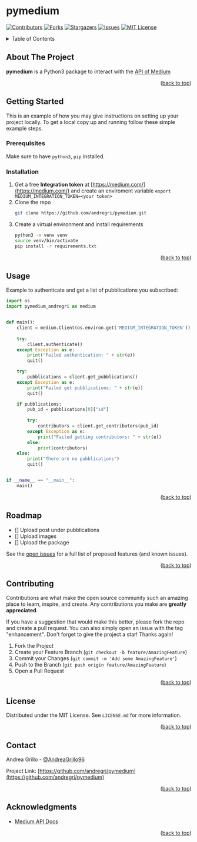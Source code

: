 # pymedium

<div id="top"></div>
<!--
*** Thanks for checking out the Best-README-Template. If you have a suggestion
*** that would make this better, please fork the repo and create a pull request
*** or simply open an issue with the tag "enhancement".
*** Don't forget to give the project a star!
*** Thanks again! Now go create something AMAZING! :D
-->



<!-- PROJECT SHIELDS -->
<!--
*** I'm using markdown "reference style" links for readability.
*** Reference links are enclosed in brackets [ ] instead of parentheses ( ).
*** See the bottom of this document for the declaration of the reference variables
*** for contributors-url, forks-url, etc. This is an optional, concise syntax you may use.
*** https://www.markdownguide.org/basic-syntax/#reference-style-links
-->
[![Contributors][contributors-shield]][contributors-url]
[![Forks][forks-shield]][forks-url]
[![Stargazers][stars-shield]][stars-url]
[![Issues][issues-shield]][issues-url]
[![MIT License][license-shield]][license-url]


<!-- TABLE OF CONTENTS -->
<details>
  <summary>Table of Contents</summary>
  <ol>
    <li>
      <a href="#about-the-project">About The Project</a>
      <ul>
        <li><a href="#built-with">Built With</a></li>
      </ul>
    </li>
    <li>
      <a href="#getting-started">Getting Started</a>
      <ul>
        <li><a href="#prerequisites">Prerequisites</a></li>
        <li><a href="#installation">Installation</a></li>
      </ul>
    </li>
    <li><a href="#usage">Usage</a></li>
    <li><a href="#roadmap">Roadmap</a></li>
    <li><a href="#contributing">Contributing</a></li>
    <li><a href="#license">License</a></li>
    <li><a href="#contact">Contact</a></li>
    <li><a href="#acknowledgments">Acknowledgments</a></li>
  </ol>
</details>



<!-- ABOUT THE PROJECT -->
## About The Project

**pymedium** is a Python3 package to interact with the [API of Medium](https://github.com/Medium/medium-api-docs)

<p align="right">(<a href="#top">back to top</a>)</p>



<!-- GETTING STARTED -->
## Getting Started

This is an example of how you may give instructions on setting up your project locally.
To get a local copy up and running follow these simple example steps.

### Prerequisites

Make sure to have `python3`, `pip` installed.

### Installation

1. Get a free **Integration token** at [https://medium.com/](https://medium.com/) and create an enviroment variable `export MEDIUM_INTEGRATION_TOKEN=<your token>`
2. Clone the repo
   ```sh
   git clone https://github.com/andregri/pymedium.git
   ```
3. Create a virtual environment and install requirements
   ```sh
   python3 -m venv venv
   source venv/bin/activate
   pip install -r requirements.txt
   ```

<p align="right">(<a href="#top">back to top</a>)</p>


<!-- USAGE EXAMPLES -->
## Usage

Example to authenticate and get a list of pubblications you subscribed:

```python
import os
import pymedium_andregri as medium


def main():
    client = medium.Client(os.environ.get('MEDIUM_INTEGRATION_TOKEN'))
    
    try:
        client.authenticate()
    except Exception as e:
        print("Failed authentication: " + str(e))
        quit()

    try:
        pubblications = client.get_pubblications()
    except Exception as e:
        print("Failed get pubblications: " + str(e))
        quit()

    if pubblications:
        pub_id = pubblications[0]["id"]
        
        try:
            contributors = client.get_contributors(pub_id)
        except Exception as e:
            print("Failed getting contributors: " + str(e))
        else:
            print(contributors)
    else:
        print("There are no pubblications")
        quit()


if __name__ == "__main__":
    main()
```

<p align="right">(<a href="#top">back to top</a>)</p>



<!-- ROADMAP -->
## Roadmap

- [] Upload post under pubblications
- [] Upload images
- [] Upload the package

See the [open issues](https://github.com/andregri/pymedium/issues) for a full list of proposed features (and known issues).

<p align="right">(<a href="#top">back to top</a>)</p>



<!-- CONTRIBUTING -->
## Contributing

Contributions are what make the open source community such an amazing place to learn, inspire, and create. Any contributions you make are **greatly appreciated**.

If you have a suggestion that would make this better, please fork the repo and create a pull request. You can also simply open an issue with the tag "enhancement".
Don't forget to give the project a star! Thanks again!

1. Fork the Project
2. Create your Feature Branch (`git checkout -b feature/AmazingFeature`)
3. Commit your Changes (`git commit -m 'Add some AmazingFeature'`)
4. Push to the Branch (`git push origin feature/AmazingFeature`)
5. Open a Pull Request

<p align="right">(<a href="#top">back to top</a>)</p>



<!-- LICENSE -->
## License

Distributed under the MIT License. See `LICENSE.md` for more information.

<p align="right">(<a href="#top">back to top</a>)</p>



<!-- CONTACT -->
## Contact

Andrea Grillo - [@AndreaGrillo96](https://twitter.com/AndreaGrillo96)

Project Link: [https://github.com/andregri/pymedium](https://github.com/andregri/pymedium)

<p align="right">(<a href="#top">back to top</a>)</p>



<!-- ACKNOWLEDGMENTS -->
## Acknowledgments

* [Medium API Docs](https://github.com/Medium/medium-api-docs)

<p align="right">(<a href="#top">back to top</a>)</p>



<!-- MARKDOWN LINKS & IMAGES -->
<!-- https://www.markdownguide.org/basic-syntax/#reference-style-links -->
[contributors-shield]: https://img.shields.io/github/contributors/andregri/pymedium.svg?style=for-the-badge
[contributors-url]: https://github.com/andregri/pymedium/graphs/contributors
[forks-shield]: https://img.shields.io/github/forks/andregri/pymedium.svg?style=for-the-badge
[forks-url]: https://github.com/andregri/pymedium/network/members
[stars-shield]: https://img.shields.io/github/stars/andregri/pymedium.svg?style=for-the-badge
[stars-url]: https://github.com/andregri/pymedium/stargazers
[issues-shield]: https://img.shields.io/github/issues/andregri/pymedium.svg?style=for-the-badge
[issues-url]: https://github.com/andregri/pymedium/issues
[license-shield]: https://img.shields.io/github/license/andregri/pymedium.svg?style=for-the-badge
[license-url]: https://github.com/andregri/pymedium/blob/master/LICENSE.md
